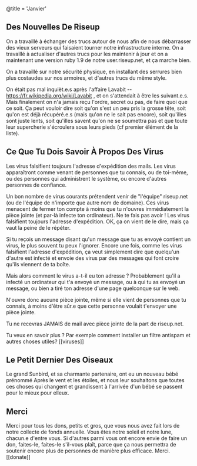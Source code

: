 @title = 'Janvier'

## Des Nouvelles De Riseup

On a travaillé à échanger des trucs autour de nous afin de nous débarrasser des vieux serveurs qui faisaient tourner notre infrastructure interne. On a travaillé à actualiser d'autres trucs pour les maintenir à jour et on a maintenant une version ruby 1.9 de notre user.riseup.net, et ça marche bien.

On a travaillé sur notre sécurité physique, en installant des serrures bien plus costaudes sur nos armoires, et d'autres trucs du même style.

On était pas mal inquièt.e.s après l'affaire Lavabit -- https://fr.wikipedia.org/wiki/Lavabit , et on s'attendait à être les suivant.e.s. Mais finalement on n'a jamais reçu l'ordre, secret ou pas, de faire quoi que ce soit. Ça peut vouloir dire soit qu'on s'est un peu pris la grosse tête, soit qu'on est déjà récupéré.e.s (mais qu'on ne le sait pas encore), soit qu'illes sont juste lents, soit qu'illes savent qu'on ne se soumettra pas et que toute leur supercherie s'écroulera sous leurs pieds (cf premier élément de la liste).

## Ce Que Tu Dois Savoir À Propos Des Virus

Les virus falsifient toujours l'adresse d'expédition des mails. Les virus apparaîtront comme venant de personnes que tu connais, ou de toi-même, ou des personnes qui administrent le système, ou encore d'autres personnes de confiance.

Un bon nombre de virus courants prétendent venir de "l'équipe" riseup.net (ou de l'équipe de n'importe que autre nom de domaine). Ces virus menacent de fermer ton compte à moins que tu n'ouvres immédiatement la pièce jointe (et par-là infecte ton ordinateur). Ne te fais pas avoir !
Les virus falsifient toujours l'adresse d'expédition. OK, ça on vient de le dire, mais ça vaut la peine de le répéter.

Si tu reçois un message disant qu'un message que tu as envoyé contient un virus, le plus souvent tu peux l'ignorer. Encore une fois, comme les virus falsifient l'adresse d'expédition, ça veut simplement dire que quelqu'un d'autre est infecté et envoie des virus par des messages qui font croire qu'ils viennent de ta boîte.

Mais alors comment le virus a-t-il eu ton adresse ? Probablement qu'il a infecté un ordinateur qui t'a envoyé un message, ou à qui tu as envoyé un message, ou bien a tiré ton adresse d'une page quelconque sur le web.

N'ouvre donc aucune pièce jointe, même si elle vient de personnes que tu connais, à moins d'être sûr.e que cette personne voulait t'envoyer une pièce jointe.

Tu ne recevras JAMAIS de mail avec pièce jointe de la part de riseup.net.

Tu veux en savoir plus ? Par exemple comment installer un filtre antispam et autres choses utiles? [[viruses]]

## Le Petit Dernier Des Oiseaux

Le grand Sunbird, et sa charmante partenaire, ont eu un nouveau bébé prénommé Après le vent et les étoiles, et nous leur souhaitons que toutes ces choses qui changent et grandissent à l'arrivée d'un bébé se passent pour le mieux pour elleux.

## Merci

Merci pour tous les dons, petits et gros, que vous nous avez fait lors de notre collecte de fonds annuelle. Vous êtes notre soleil et notre lune, chacun.e d'entre vous. Si d'autres parmi vous ont encore envie de faire un don, faites-le, faites-le s'il-vous plaît, parce que ça nous permettra de soutenir encore plus de personnes de manière plus efficace. Merci. [[donate]]
